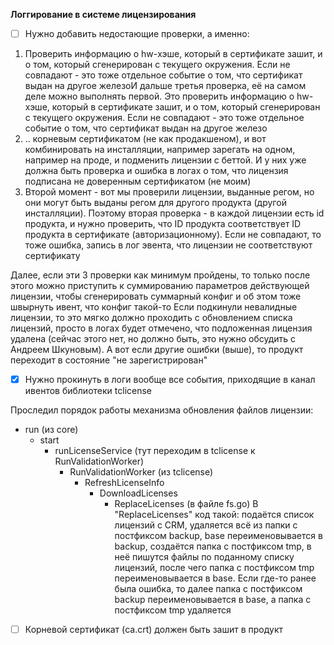 
**Логгирование в системе лицензирования**

- [ ] Нужно добавить недостающие проверки, а именно:
1) Проверить информацию о hw-хэше, который в сертификате зашит, и о том, который сгенерирован с текущего окружения. Если не совпадают - это тоже отдельное событие о том, что сертификат выдан на другое железоИ дальше третья проверка, её на самом деле можно выполнять первой. Это проверить информацию о hw-хэше, который в сертификате зашит, и о том, который сгенерирован с текущего окружения. Если не совпадают - это тоже отдельное событие о том, что сертификат выдан на другое железо
2) .. корневым сертификатом (не как продакшеном), и вот комбинировать на инсталляции, например зарегать на одном, например на проде, и подменить лицензии с беттой. И у них уже должна быть проверка и ошибка в логах о том, что лицензия подписана не доверенным сертификатом (не моим)
3) Второй момент - вот мы проверили лицензии, выданные регом, но они могут быть выданы регом для другого продукта (другой инсталляции). Поэтому вторая проверка - в каждой лицензии есть id продукта, и нужно проверить, что ID продукта соответствует ID продукта в сертификате (авторизационному). Если не совпадают, то тоже ошибка, запись в лог эвента, что лицензии не соответствуют сертификату

Далее, если эти 3 проверки как минимум пройдены, то только после этого можно приступить к суммированию параметров действующей лицензии, чтобы сгенерировать суммарный конфиг и об этом тоже швырнуть ивент, что конфиг такой-то
Если подкинули невалидные лицензии, то это мягко должно проходить с обновлением списка лицензий, просто в логах будет отмечено, что подложенная лицензия удалена (сейчас этого нет, но должно быть, это нужно обсудить с Андреем Шкуновым). А вот если другие ошибки (выше), то продукт переходит в состояние "не зарегистрирован"

- [x] Нужно прокинуть в логи вообще все события, приходящие в канал ивентов библиотеки tclicense

Проследил порядок работы механизма обновления файлов лицензии:
- run (из core)
	- start
		- runLicenseService (тут переходим в tclicense к RunValidationWorker)
			- RunValidationWorker (из tclicense)
				- RefreshLicenseInfo
					- DownloadLicenses
						- ReplaceLicenses (в файле fs.go)
В "ReplaceLicenses" код такой: подаётся список лицензий с CRM, удаляется всё из папки с постфиксом backup, base переименовывается в backup, создаётся папка c постфиксом tmp, в неё пишутся файлы по поданному списку лицензий, после чего папка с постфиксом tmp переименовывается в base. Если где-то ранее была ошибка, то далее папка с постфиксом backup переименовывается в base, а папка с постфиксом tmp удаляется

- [ ]  Корневой сертификат (ca.crt) должен быть зашит в продукт
